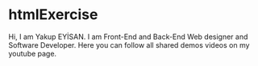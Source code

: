 # htmlExercise
Hi, I am Yakup EYİSAN.
I am Front-End and Back-End Web designer and Software Developer.
Here you can follow all shared demos videos on my youtube page.


